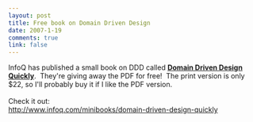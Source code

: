 ```yaml
--- 
layout: post
title: Free book on Domain Driven Design
date: 2007-1-19
comments: true
link: false
---
```

InfoQ has published a small book on DDD called <u><b>Domain Driven Design Quickly</b></u>.&nbsp; They're giving away the PDF for free!&nbsp; The print version is only $22, so I'll probably buy it if I like the PDF version.<br><br>Check it out:<br>http://www.infoq.com/minibooks/domain-driven-design-quickly<br><p></p>
